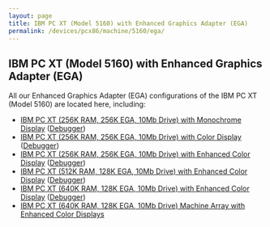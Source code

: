 ```yaml
---
layout: page
title: IBM PC XT (Model 5160) with Enhanced Graphics Adapter (EGA)
permalink: /devices/pcx86/machine/5160/ega/
---
```


IBM PC XT (Model 5160) with Enhanced Graphics Adapter (EGA)
-----------------------------------------------------------

All our Enhanced Graphics Adapter (EGA) configurations of the IBM PC XT (Model 5160) are located here, including:

* [IBM PC XT (256K RAM, 256K EGA, 10Mb Drive) with Monochrome Display](/devices/pcx86/machine/5160/ega/256kb/mono/) ([Debugger](/devices/pcx86/machine/5160/ega/256kb/mono/debugger/))
* [IBM PC XT (256K RAM, 256K EGA, 10Mb Drive) with Color Display](/devices/pcx86/machine/5160/ega/256kb/color/) ([Debugger](/devices/pcx86/machine/5160/ega/256kb/color/debugger/))
* [IBM PC XT (256K RAM, 256K EGA, 10Mb Drive) with Enhanced Color Display](/devices/pcx86/machine/5160/ega/256kb/) ([Debugger](/devices/pcx86/machine/5160/ega/256kb/debugger/))
* [IBM PC XT (512K RAM, 128K EGA, 10Mb Drive) with Enhanced Color Display](/devices/pcx86/machine/5160/ega/512kb/) ([Debugger](/devices/pcx86/machine/5160/ega/512kb/debugger/))
* [IBM PC XT (640K RAM, 128K EGA, 10Mb Drive) with Enhanced Color Display](/devices/pcx86/machine/5160/ega/640kb/) ([Debugger](/devices/pcx86/machine/5160/ega/640kb/debugger/))
* [IBM PC XT (640K RAM, 128K EGA, 10Mb Drive) Machine Array with Enhanced Color Displays](/devices/pcx86/machine/5160/ega/640kb/array/)

